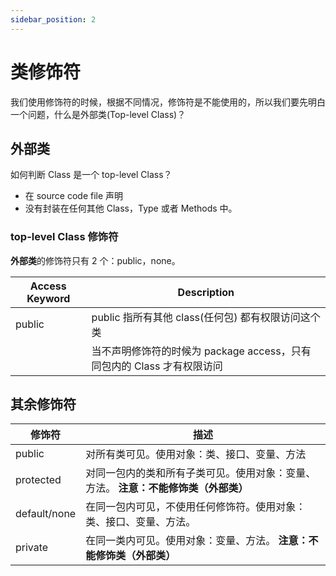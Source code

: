 ```yaml
---
sidebar_position: 2
---
```


# 类修饰符

我们使用修饰符的时候，根据不同情况，修饰符是不能使用的，所以我们要先明白一个问题，什么是外部类(Top-level Class)？

## 外部类

如何判断 Class 是一个 top-level Class？

- 在 source code file 声明
- 没有封装在任何其他 Class，Type 或者 Methods 中。

### top-level Class 修饰符

**外部类**的修饰符只有 2 个：public，none。

| Access Keyword | Description                                                            |
| -------------- | ---------------------------------------------------------------------- |
| public         | public 指所有其他 class(任何包) 都有权限访问这个类                     |
|                | 当不声明修饰符的时候为 package access，只有同包内的 Class 才有权限访问 |

## 其余修饰符

| 修饰符       | 描述                                                                                |
| ------------ | ----------------------------------------------------------------------------------- |
| public       | 对所有类可见。使用对象：类、接口、变量、方法                                        |
| protected    | 对同一包内的类和所有子类可见。使用对象：变量、方法。 **注意：不能修饰类（外部类）** |
| default/none | 在同一包内可见，不使用任何修饰符。使用对象：类、接口、变量、方法。                  |
| private      | 在同一类内可见。使用对象：变量、方法。 **注意：不能修饰类（外部类）**               |
